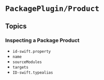 # ``PackagePlugin/Product``

## Topics

### Inspecting a Package Product

- ``id-swift.property``
- ``name``
- ``sourceModules``
- ``targets``
- ``ID-swift.typealias``
